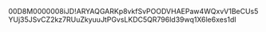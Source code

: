 00D8M0000008iJD!ARYAQGARKp8vkfSvPOODVHAEPaw4WQxvV1BeCUs5YUj35JSvCZ2kz7RUuZkyuuJtPGvsLKDC5QR796ld39wq1X6le6xes1dI
